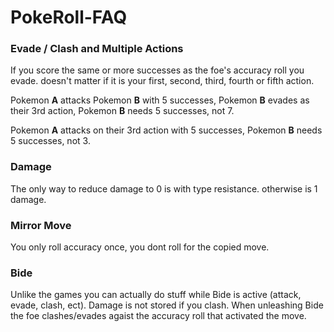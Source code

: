 # PokeRoll-FAQ

### Evade / Clash and Multiple Actions

If you score the same or more successes as the foe's accuracy roll you evade. doesn't matter if it is your first, second, third, fourth or fifth action.

Pokemon **A** attacks Pokemon **B** with 5 successes, Pokemon **B** evades as their 3rd action, Pokemon **B** needs 5 successes, not 7.

Pokemon **A** attacks on their 3rd action with 5 successes, Pokemon **B** needs 5 successes, not 3.

### Damage

The only way to reduce damage to 0 is with type resistance. otherwise is 1 damage.

### Mirror Move

You only roll accuracy once, you dont roll for the copied move.

### Bide

Unlike the games you can actually do stuff while Bide is active (attack, evade, clash, ect). Damage is not stored if you clash. When unleashing Bide the foe clashes/evades agaist the accuracy roll that activated the move.
